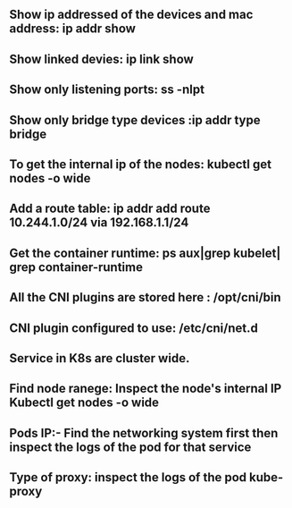 ## Show ip addressed of the devices and mac address: **ip addr show** 

## Show linked devies: **ip link show**

## Show only listening ports: **ss -nlpt** 

## Show only bridge type devices :ip addr type bridge

## To get the internal ip of the nodes: kubectl get nodes -o wide

## Add a route table: ip addr add route 10.244.1.0/24 via 192.168.1.1/24

## Get the container runtime: ps aux|grep kubelet| grep container-runtime

## All the CNI plugins are stored here : /opt/cni/bin

## CNI plugin configured to use: /etc/cni/net.d

## Service in K8s are cluster wide.

## Find node ranege: Inspect the node's internal IP Kubectl get nodes -o wide

## Pods IP:- Find the networking system first then inspect the logs of the pod for that service

## Type of proxy: inspect the logs of the pod kube-proxy

## 